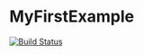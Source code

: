 # MyFirstExample
[![Build Status](https://travis-ci.com/TreeSquirrel84/MyFirstExample.svg?branch=master)](https://travis-ci.com/TreeSquirrel84/MyFirstExample)
